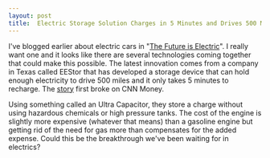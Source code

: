 ```yaml
---
layout: post
title:  Electric Storage Solution Charges in 5 Minutes and Drives 500 Miles
---
```

I've blogged earlier about electric cars in "[The Future is Electric](/blog?bloget_mode=view&bloget_item=18dd72fd-0854-41c0-a603-7d2379421129)". I really want one and it looks like there are several technologies coming together that could make this possible. The latest innovation comes from a company in Texas called EEStor that has developed a storage device that can hold enough electricity to drive 500 miles and it only takes 5 minutes to recharge. The [story](http://money.cnn.com/2006/09/15/technology/disruptors_eestor.biz2/index.htm) first broke on CNN Money.

Using something called an Ultra Capacitor, they store a charge without using hazardous chemicals or high pressure tanks. The cost of the engine is slightly more expensive (whatever that means) than a gasoline engine but getting rid of the need for gas more than compensates for the added expense. Could this be the breakthrough we've been waiting for in electrics?
